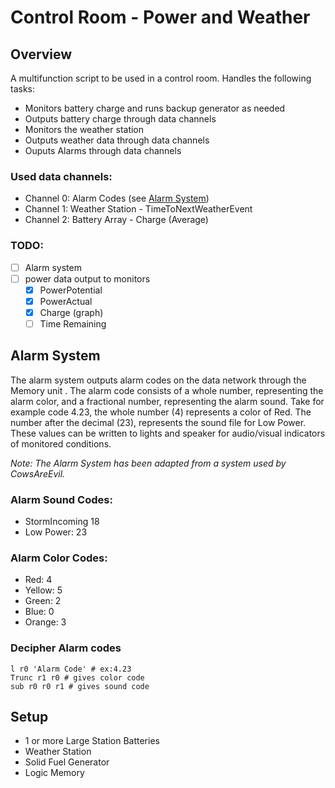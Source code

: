 # Control Room - Power and Weather

## Overview
A multifunction script to be used in a control room. Handles the following tasks:
* Monitors battery charge and runs backup generator as needed
* Outputs battery charge through data channels
* Monitors the weather station
* Outputs weather data through data channels
* Ouputs Alarms through data channels

### Used data channels:

* Channel 0: Alarm Codes (see [Alarm System](#Alarm-System))
* Channel 1: Weather Station - TimeToNextWeatherEvent
* Channel 2: Battery Array -  Charge (Average)

### TODO:

- [ ] Alarm system
- [ ] power data output to monitors
  - [x] PowerPotential
  - [x] PowerActual
  - [x] Charge (graph)
  - [ ] Time Remaining
  
<a name="Alarm-System" />

## Alarm System 

The alarm system outputs alarm codes on the data network through the Memory unit . The alarm code consists of a whole number, representing the alarm color, and a fractional number, representing the alarm sound. Take for example code 4.23, the whole number (4) represents a color of Red. The number after the decimal (23), represents the sound file for Low Power. These values can be written to lights and speaker for audio/visual indicators of monitored conditions.

*Note: The Alarm System has been adapted from a system used by CowsAreEvil.*

### Alarm Sound Codes: 

* StormIncoming 18
* Low Power: 23
  
### Alarm Color Codes:

* Red: 4
* Yellow: 5
* Green: 2
* Blue: 0
* Orange: 3

### Decipher Alarm codes

    l r0 'Alarm Code' # ex:4.23
    Trunc r1 r0 # gives color code
    sub r0 r0 r1 # gives sound code

## Setup

* 1 or more Large Station Batteries 
* Weather Station
* Solid Fuel Generator
* Logic Memory

